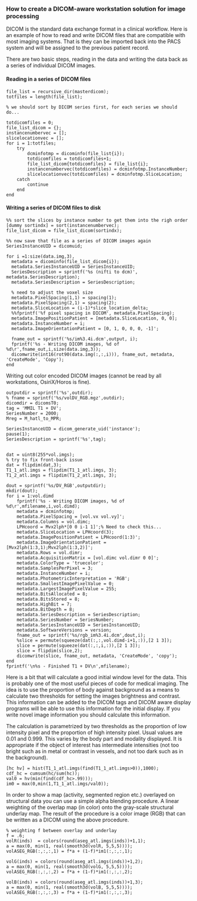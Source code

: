 ### How to create a DICOM-aware workstation solution for image processing

DICOM is the standard data exchange format in a clinical workflow. Here is an example of how to read and write DICOM files that are compatible with most imaging systems. That is they can be imported back into the PACS system and will be assigned to the previous patient record.

There are two basic steps, reading in the data and writing the data back as a series of individual DICOM images.

#### Reading in a series of DICOM files

```
file_list = recursive_dir(masterdicom);
totfiles = length(file_list);

% we should sort by DICOM series first, for each series we should do...

totdicomfiles = 0;
file_list_dicom = {};
instancenumbervec = [];
slicelocationvec = [];
for i = 1:totfiles;
    try
        dcminfotmp = dicominfo(file_list{i});
        totdicomfiles = totdicomfiles+1;
        file_list_dicom{totdicomfiles} = file_list{i};
        instancenumbervec(totdicomfiles) = dcminfotmp.InstanceNumber;
        slicelocationvec(totdicomfiles) = dcminfotmp.SliceLocation;
    catch
        continue
    end
end
```

#### Writing a series of DICOM files to disk

```
%% sort the slices by instance number to get them into the righ order
[dummy sortindx] = sort(instancenumbervec);
file_list_dicom = file_list_dicom(sortindx);

%% now save that file as a series of DICOM images again
SeriesInstanceUID = dicomuid;

for i =1:size(data.img,3),
  metadata = dicominfo(file_list_dicom{i});
  metadata.SeriesInstanceUID = SeriesInstanceUID;
  SeriesDescription = sprintf('%s (nifti to dcm)', metadata.SeriesDescription);
  metadata.SeriesDescription = SeriesDescription;

  % need to adjust the voxel size
  metadata.PixelSpacing(1,1) = spacing(1);
  metadata.PixelSpacing(2,1) = spacing(2);
  metadata.SliceLocation = (i-1)*slice_location_delta;
  %%fprintf('%f pixel spacing in DICOM', metadata.PixelSpacing);
  metadata.ImagePositionPatient = [metadata.SliceLocation, 0, 0];
  metadata.InstanceNumber = i;
  metadata.ImageOrientationPatient = [0, 1, 0, 0, 0, -1]';
  
  fname_out = sprintf('%s/im%3.4i.dcm',output, i);
  fprintf('%s - Writing DICOM images, %d of %d\r',fname_out,i,size(data.img,3));
  dicomwrite(int16(rot90(data.img(:,:,i))), fname_out, metadata, 'CreateMode', 'Copy');
end
```

Writing out color encoded DICOM images (cannot be read by all workstations, OsiriX/Horos is fine).
```
outputdir = sprintf('%s',outdir);
% fname = sprintf('%s/volDV_RGB.mgz',outdir);
dicomdir = dicomsT0;
tag = 'MMIL T1 + DV';
SeriesNumber = 2000;
Mreg = M_hatl_to_MPR;

SeriesInstanceUID = dicom_generate_uid('instance');
pause(1);
SeriesDescription = sprintf('%s',tag);


dat = uint8(255*vol.imgs);
% try to fix front-back issue
dat = flipdim(dat,3);
T1_1_atl.imgs = flipdim(T1_1_atl.imgs, 3);
T1_2_atl.imgs = flipdim(T1_2_atl.imgs, 3);

dout = sprintf('%s/DV_RGB',outputdir);
mkdir(dout);
for i = 1:vol.dimd
    fprintf('%s - Writing DICOM images, %d of %d\r',mfilename,i,vol.dimd);
    metadata = dcminfotmp;
    metadata.PixelSpacing = [vol.vx vol.vy]';
    metadata.Columns = vol.dimc;
    LPHcoord = Mvx2lph*[0 0 i-1 1]';% Need to check this...
    metadata.SliceLocation = LPHcoord(3);
    metadata.ImagePositionPatient = LPHcoord(1:3)';
    metadata.ImageOrientationPatient = [Mvx2lph(1:3,1);Mvx2lph(1:3,2)]';
    metadata.Rows = vol.dimr;
    metadata.AcquisitionMatrix = [vol.dimc vol.dimr 0 0]';
    metadata.ColorType = 'truecolor';
    metadata.SamplesPerPixel = 3;
    metadata.InstanceNumber = i;
    metadata.PhotometricInterpretation = 'RGB';
    metadata.SmallestImagePixelValue = 0;
    metadata.LargestImagePixelValue = 255;
    metadata.BitsAllocated = 8;
    metadata.BitsStored = 8;
    metadata.HighBit = 7;
    metadata.BitDepth = 8;
    metadata.SeriesDescription = SeriesDescription;
    metadata.SeriesNumber = SeriesNumber;
    metadata.SeriesInstanceUID = SeriesInstanceUID;
    metadata.SoftwareVersions = version;
    fname_out = sprintf('%s/rgb_im%3.4i.dcm',dout,i);
    %slice = permute(squeeze(dat(:,:,vol.dimd-i+1,:)),[2 1 3]);
    slice = permute(squeeze(dat(:,:,i,:)),[2 1 3]);
    slice = flipdim(slice,2);
    dicomwrite(slice, fname_out, metadata, 'CreateMode', 'copy');
end
fprintf('\n%s - Finished T1 + DV\n',mfilename);
```

Here is a bit that will calculate a good initial window level for the data. This is probably one of the most useful pieces of code for medical imaging. The idea is to use the proportion of body against background as a means to calculate two thresholds for setting the images brightness and contrast. This information can be added to the DICOM tags and DICOM aware display programs will be able to use this information for the initial display. If you write novel image information you should calculate this information.

The calculation is parametrized by two thresholds as the proportion of low intensity pixel and the proportion of high intensity pixel. Usual values are 0.01 and 0.999. This varies by the body part and modality displayed. It is appropriate if the object of interest has intermediate intensities (not too bright such as in metal or contrast in vessels, and not too dark such as in the background).
```
[hc hv] = hist(T1_1_atl.imgs(find(T1_1_atl.imgs>0)),1000);
cdf_hc = cumsum(hc/sum(hc));
val0 = hv(min(find(cdf_hc>.99)));
im0 = max(0,min(1,T1_1_atl.imgs/val0));
```

In order to show a map (activity, segmented region etc.) overlayed on structural data you can use a simple alpha blending procedure. A linear weighting of the overlap map (in color) onto the gray-scale structural underlay map. The result of the procedure is a color image (RGB) that can be written as a DICOM using the above procedure.
```
% weighting f between overlay and underlay 
f = .6;
volR(inds)  = colors(round(aseg_atl.imgs(inds))+1,1);
a = max(0, min(1, real(smooth3d(volR, 5,5,5))));
volASEG_RGB(:,:,:,1) = f*a + (1-f)*im1(:,:,:,1);

volG(inds) = colors(round(aseg_atl.imgs(inds))+1,2);
a = max(0, min(1, real(smooth3d(volG, 5,5,5))));
volASEG_RGB(:,:,:,2) = f*a + (1-f)*im1(:,:,:,2);

volB(inds) = colors(round(aseg_atl.imgs(inds))+1,3);
a = max(0, min(1, real(smooth3d(volB, 5,5,5))));
volASEG_RGB(:,:,:,3) = f*a + (1-f)*im1(:,:,:,3);
```
